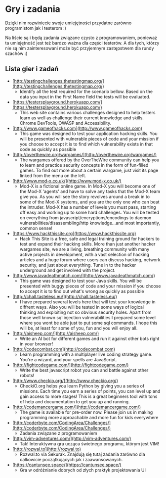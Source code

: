 # Gry i zadania

Dzięki nim rozwiniecie swoje umiejętności przydatne zarówno programistom jak i testerom :\)

Na liście są i będą zadania związane czysto z programowaniem, ponieważ ta umiejętność jest też bardzo ważna dla części testerów. A dla tych, którzy nie są nim zainteresowani może być przyjemnym zastępstwem dla rundy szachów :\)

## Lista gier i zadań

* [http://testingchallenges.thetestingmap.org/](http://testingchallenges.thetestingmap.org/)
  * Identify all the test required for the scenario bellow. Based on the data you input in the First Name field the tests will be evaluated. 
* [https://testersplayground.herokuapp.com/](https://testersplayground.herokuapp.com/)
  * This web site contains various challenges designed to help testers learn as well as challenge their current knowledge and skills. Chrome DevTools, OWASP and Accessibility.
* [http://www.gameofhacks.com](http://www.gameofhacks.com)
  * This game was designed to test your application hacking skills. You will be presented with vulnerable pieces of code and your mission if you choose to accept it is to find which vulnerability exists in that code as quickly as possible 
* [http://overthewire.org/wargames/](http://overthewire.org/wargames/)
  * The wargames offered by the OverTheWire community can help you to learn and practice security concepts in the form of fun-filled games. To find out more about a certain wargame, just visit its page linked from the menu on the left. 
* [http://www.mod-x.co.uk/](http://www.mod-x.co.uk/)
  * Mod-X is a fictional online game. In Mod-X you will become one of the Mod-X 'agents' and have to solve any tasks that the Mod-X team give you. As you will see the story revolves around a break in to some of the Mod-X systems, and you are the only one who can beat the intruder. Mod-X has a number of levels you must pass, starting off easy and working up to some hard challenges. You will be tested on everything from javascript/encryptions/encodings to daemon vulnerabilities/disassembling/http knowledge...and most importantly, common sense! 
* [https://www.hackthissite.org](https://www.hackthissite.org)
  * Hack This Site is a free, safe and legal training ground for hackers to test and expand their hacking skills. More than just another hacker wargames site, we are a living, breathing community with many active projects in development, with a vast selection of hacking articles and a huge forum where users can discuss hacking, network security, and just about everything. Tune in to the hacker underground and get involved with the project. 
* [http://www.javadeathmatch.com/](http://www.javadeathmatch.com/)
  * This game was designed to test your Java skills. You will be presented with buggy pieces of code and your mission if you choose to accept it is to find out what's wrong as quickly as possible 
* [http://chall.tasteless.eu/](http://chall.tasteless.eu/)
  * I have prepared several levels here that will test your knowledge in diffrent ways. Also you will be tested in some ways of logical thinking and exploiting not so obvious security holes. Apart from those well known sql injection vulnerabilities I prepared some level where you wont be able just to put some sql commands. I hope this will be, at least for some of you, fun and you will enjoy all. 
* [http://aisheep.com/](http://aisheep.com/)
  * Write an AI bot for different games and run it against other bots right in your browser! 
* [http://codecombat.com](http://codecombat.com)
  * Learn programming with a multiplayer live coding strategy game. You're a wizard, and your spells are JavaScript. 
* [http://fightcodegame.com/](http://fightcodegame.com/)
  * Write the best javascript robot you can and battle against other robots! 
* [http://www.checkio.org/](http://www.checkio.org/)
  * CheckiO.org helps you learn Python by giving you a series of missions. Each time you earn a series of points, you can level up and gain access to more stages! This is a great beginners tool with tons of help and documentation to get you up and running. 
* [http://codemancergame.com/](http://codemancergame.com/)
  * The game is available for pre-order now. Please join us in making programming more approachable and more fun for kids everywhere 
* [http://coderbyte.com/CodingArea/Challenges/](http://coderbyte.com/CodingArea/Challenges/)
  * Zadania związane z programowaniem 
* [http://vim-adventures.com/](http://vim-adventures.com/)
  * Tak! Interaktywna gra ucząca świetnego programu, którym jest VIM!
* [http://rozwal.to](http://rozwal.to)
  * Rozwal.to via Sekurak. Znajdują się tutaj zadania zarówno dla całkowicie początkujących jak i zaawansowanych.
* [https://cantunsee.space/](https://cantunsee.space/)
  * Gra w odróżnianie dobrych od złych praktyk projektowania UI

